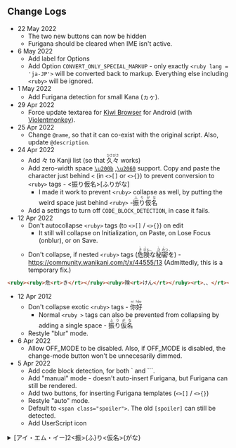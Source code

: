 ## Change Logs

- 22 May 2022
  - The two new buttons can now be hidden
  - Furigana should be cleared when IME isn't active.
- 6 May 2022
  - Add label for Options
  - Add Option `CONVERT_ONLY_SPECIAL_MARKUP` - only exactly `<ruby lang = 'ja-JP'>` will be converted back to markup. Everything else including `<ruby>` will be ignored.
- 1 May 2022
  - Add Furigana detection for small Kana (ヵヶ).
- 29 Apr 2022
  - Force update textarea for [Kiwi Browser](https://play.google.com/store/apps/details?id=com.kiwibrowser.browser) for Android (with [Violentmonkey](https://violentmonkey.github.io/)).
- 25 Apr 2022
  - Change `@name`, so that it can co-exist with the original script. Also, update `@description`.
- 24 Apr 2022
  - Add 々 to Kanji list (so that <ruby>久々<rt>ひさびさ</rt></ruby> works)
  - Add zero-width space [`\u200b`](https://unicode-explorer.com/c/200b) ,[`\u2060`](https://unicode-explorer.com/c/2060) support. Copy and paste the character just behind `<` (in `<>[]` or `<>{}`) to prevent conversion to `<ruby>` tags - <​振り仮名>[ふりがな]
    - I made it work to prevent `<ruby>` collapse as well, by putting the weird space just behind `<ruby>` - <ruby>​振り仮名<rt>ふりがな</rt></ruby>
  - Add a settings to turn off `CODE_BLOCK_DETECTION`, in case it fails.
- 12 Apr 2022
  - Don't autocollapse `<ruby>` tags (to `<>[]` / `<>{}`) on edit
    - It still will collapse on Initialization, on Paste, on Lose Focus (onblur), or on Save.
  - Don't collapse, if nested `<ruby>` tags (<ruby><ruby>危<rt>き</rt></ruby><ruby>険<rt>けん</rt></ruby><rt>、、</rt></ruby><ruby>な<rt> 、</rt></ruby><ruby><ruby>秘<rt>ひ</rt></ruby><ruby>密<rt>みつ</rt></ruby><rt>、、</rt></ruby><ruby>を<rt> 、</rt></ruby>) - https://community.wanikani.com/t/x/44555/13 (Admittedly, this is a temporary fix.)

```html
<ruby><ruby>危<rt>き</rt></ruby><ruby>険<rt>けん</rt></ruby><rt>、、</rt></ruby><ruby>な<rt> 、</rt></ruby><ruby><ruby>秘<rt>ひ</rt></ruby><ruby>密<rt>みつ</rt></ruby><rt>、、</rt></ruby><ruby>を<rt> 、</rt></ruby>
```

- 12 Apr 2012
  - Don't collapse exotic `<ruby>` tags - <ruby lang="zh-CN">你好<rt>ní hǎo</rt></ruby>
    - Normal `<ruby >` tags can also be prevented from collapsing by adding a single space - <ruby >振り仮名<rt>ふりがな</rt></ruby>
  - Restyle "blur" mode.
- 6 Apr 2022
  - Allow OFF_MODE to be disabled. Also, if OFF_MODE is disabled, the change-mode button won't be unnecesarily dimmed.
- 5 Apr 2022
  - Add code block detection, for both \` and \`\`\`.
  - Add "manual" mode - doesn't auto-insert Furigana, but Furigana can still be rendered.
  - Add two buttons, for inserting Furigana templates (`<>[]` / `<>{}`)
  - Restyle "auto" mode.
  - Default to `<span class="spoiler">`. The old `[spoiler]` can still be detected.
  - Add UserScript icon

<details>
<summary><IME>[アイ・エム・イー]2<振>{ふ}り<仮名>{がな}</summary>

This works `<おはよう>[Hello]` - <おはよう>[Hello].

This also works - `<ruby lang = 'ja-JP'>おはよう<rp>(</rp><rt>Hello</rt><rp>)</rp></ruby>`

```html
<ruby lang = 'ja-JP'>おはよう<rp>(</rp><rt>Hello</rt><rp>)</rp></ruby>
```
</details>

